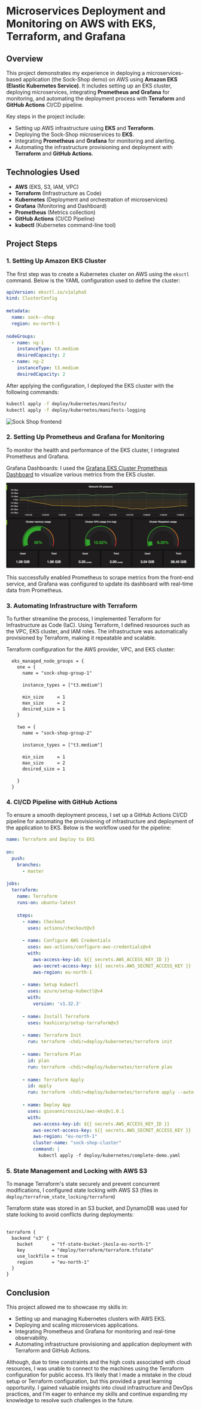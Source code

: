 # Microservices Deployment and Monitoring on AWS with EKS, Terraform, and Grafana

## Overview

This project demonstrates my experience in deploying a microservices-based application (the Sock-Shop demo) on AWS using **Amazon EKS (Elastic Kubernetes Service)**. It includes setting up an EKS cluster, deploying microservices, integrating **Prometheus and Grafana** for monitoring, and automating the deployment process with **Terraform** and **GitHub Actions** CI/CD pipeline.

Key steps in the project include:
- Setting up AWS infrastructure using **EKS** and **Terraform**.
- Deploying the Sock-Shop microservices to **EKS**.
- Integrating **Prometheus** and **Grafana** for monitoring and alerting.
- Automating the infrastructure provisioning and deployment with **Terraform** and **GitHub Actions**.

## Technologies Used

- **AWS** (EKS, S3, IAM, VPC)
- **Terraform** (Infrastructure as Code)
- **Kubernetes** (Deployment and orchestration of microservices)
- **Grafana** (Monitoring and Dashboard)
- **Prometheus** (Metrics collection)
- **GitHub Actions** (CI/CD Pipeline)
- **kubectl** (Kubernetes command-line tool)

## Project Steps

### 1. Setting Up Amazon EKS Cluster

The first step was to create a Kubernetes cluster on AWS using the `eksctl` command. Below is the YAML configuration used to define the cluster:

```yaml
apiVersion: eksctl.io/v1alpha5
kind: ClusterConfig

metadata:
  name: sock--shop
  region: eu-north-1

nodeGroups:
  - name: ng-1
    instanceType: t3.medium
    desiredCapacity: 2
  - name: ng-2
    instanceType: t3.medium
    desiredCapacity: 2
```

After applying the configuration, I deployed the EKS cluster with the following commands:

```bash
kubectl apply -f deploy/kubernetes/manifests/
kubectl apply -f deploy/kubernetes/manifests-logging
```


![Sock Shop frontend](https://github.com/microservices-demo/microservices-demo.github.io/raw/master/assets/sockshop-frontend.png)
### 2. Setting Up Prometheus and Grafana for Monitoring
To monitor the health and performance of the EKS cluster, I integrated Prometheus and Grafana.

Grafana Dashboards: I used the [Grafana EKS Cluster Prometheus Dashboard](https://grafana.com/grafana/dashboards/315-kubernetes-cluster-monitoring-via-prometheus/) to visualize various metrics from the EKS cluster.

![Grafana](internal-docs/total.png)

This successfully enabled Prometheus to scrape metrics from the front-end service, and Grafana was configured to update its dashboard with real-time data from Prometheus.

### 3. Automating Infrastructure with Terraform
To further streamline the process, I implemented Terraform for Infrastructure as Code (IaC). Using Terraform, I defined resources such as the VPC, EKS cluster, and IAM roles. The infrastructure was automatically provisioned by Terraform, making it repeatable and scalable.

Terraform configuration for the AWS provider, VPC, and EKS cluster:
```hcl
  eks_managed_node_groups = {
    one = {
      name = "sock-shop-group-1"

      instance_types = ["t3.medium"]

      min_size     = 1
      max_size     = 2
      desired_size = 1
    }

    two = {
      name = "sock-shop-group-2"

      instance_types = ["t3.medium"]

      min_size     = 1
      max_size     = 2
      desired_size = 1

    }
  }

```

### 4. CI/CD Pipeline with GitHub Actions
To ensure a smooth deployment process, I set up a GitHub Actions CI/CD pipeline for automating the provisioning of infrastructure and deployment of the application to EKS. Below is the workflow used for the pipeline:

```yaml
name: Terraform and Deploy to EKS

on:
  push:
    branches:
      - master

jobs:
  terraform:
    name: Terraform
    runs-on: ubuntu-latest

    steps:
      - name: Checkout
        uses: actions/checkout@v3

      - name: Configure AWS Credentials
        uses: aws-actions/configure-aws-credentials@v4
        with:
          aws-access-key-id: ${{ secrets.AWS_ACCESS_KEY_ID }}
          aws-secret-access-key: ${{ secrets.AWS_SECRET_ACCESS_KEY }}
          aws-region: eu-north-1

      - name: Setup kubectl
        uses: azure/setup-kubectl@v4
        with:
          version: 'v1.32.3'

      - name: Install Terraform
        uses: hashicorp/setup-terraform@v3

      - name: Terraform Init
        run: terraform -chdir=deploy/kubernetes/terraform init

      - name: Terraform Plan
        id: plan
        run: terraform -chdir=deploy/kubernetes/terraform plan

      - name: Terraform Apply
        id: apply
        run: terraform -chdir=deploy/kubernetes/terraform apply --auto-approve

      - name: Deploy App
        uses: giovannirossini/aws-eks@v1.0.1
        with:
          aws-access-key-id: ${{ secrets.AWS_ACCESS_KEY_ID }}
          aws-secret-access-key: ${{ secrets.AWS_SECRET_ACCESS_KEY }}
          aws-region: "eu-north-1"
          cluster-name: "sock-shop-cluster"
          command: |
            kubectl apply -f deploy/kubernetes/complete-demo.yaml
```

### 5. State Management and Locking with AWS S3
To manage Terraform's state securely and prevent concurrent modifications, I configured state locking with AWS S3 (files in `deploy/terrafrom_state_locking/terraform`)

Terraform state was stored in an S3 bucket, and DynamoDB was used for state locking to avoid conflicts during deployments:
```hcl

terraform {
  backend "s3" {
    bucket       = "tf-state-bucket-jkosla-eu-north-1"
    key          = "deploy/terraform/terraform.tfstate"
    use_lockfile = true
    region       = "eu-north-1"
  }
}
```

## Conclusion

This project allowed me to showcase my skills in:

- Setting up and managing Kubernetes clusters with AWS EKS.
- Deploying and scaling microservices applications.
- Integrating Prometheus and Grafana for monitoring and real-time observability.
- Automating infrastructure provisioning and application deployment with Terraform and GitHub Actions.

Although, due to time constraints and the high costs associated with cloud resources, I was unable to connect to the machines using the Terraform configuration for public access. It’s likely that I made a mistake in the cloud setup or Terraform configuration, but this provided a great learning opportunity. I gained valuable insights into cloud infrastructure and DevOps practices, and I’m eager to enhance my skills and continue expanding my knowledge to resolve such challenges in the future.




